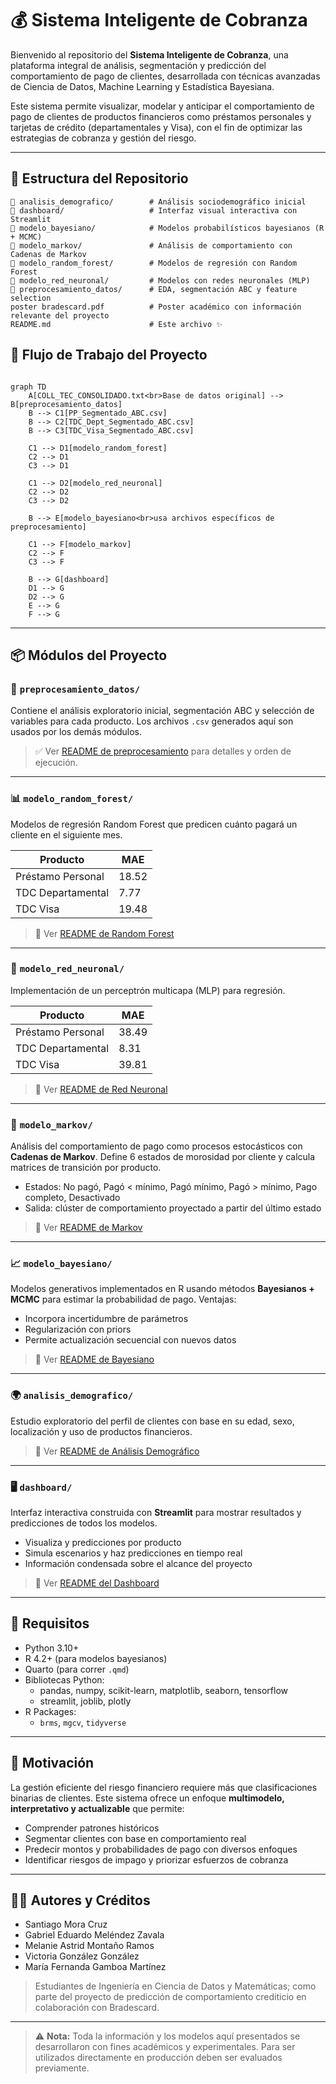 # 💰 Sistema Inteligente de Cobranza

Bienvenido al repositorio del **Sistema Inteligente de Cobranza**, una plataforma integral de análisis, segmentación y predicción del comportamiento de pago de clientes, desarrollada con técnicas avanzadas de Ciencia de Datos, Machine Learning y Estadística Bayesiana.

Este sistema permite visualizar, modelar y anticipar el comportamiento de pago de clientes de productos financieros como préstamos personales y tarjetas de crédito (departamentales y Visa), con el fin de optimizar las estrategias de cobranza y gestión del riesgo.

---

## 🧭 Estructura del Repositorio

```plaintext
📁 analisis_demografico/        # Análisis sociodemográfico inicial
📁 dashboard/                   # Interfaz visual interactiva con Streamlit
📁 modelo_bayesiano/            # Modelos probabilísticos bayesianos (R + MCMC)
📁 modelo_markov/               # Análisis de comportamiento con Cadenas de Markov
📁 modelo_random_forest/        # Modelos de regresión con Random Forest
📁 modelo_red_neuronal/         # Modelos con redes neuronales (MLP)
📁 preprocesamiento_datos/      # EDA, segmentación ABC y feature selection
poster bradescard.pdf          # Poster académico con información relevante del proyecto
README.md                      # Este archivo ✨
```

## 🔄 Flujo de Trabajo del Proyecto
```mermaid

graph TD
    A[COLL_TEC_CONSOLIDADO.txt<br>Base de datos original] --> B[preprocesamiento_datos]
    B --> C1[PP_Segmentado_ABC.csv]
    B --> C2[TDC_Dept_Segmentado_ABC.csv]
    B --> C3[TDC_Visa_Segmentado_ABC.csv]
    
    C1 --> D1[modelo_random_forest]
    C2 --> D1
    C3 --> D1
    
    C1 --> D2[modelo_red_neuronal]
    C2 --> D2
    C3 --> D2

    B --> E[modelo_bayesiano<br>usa archivos específicos de preprocesamiento]

    C1 --> F[modelo_markov]
    C2 --> F
    C3 --> F

    B --> G[dashboard]
    D1 --> G
    D2 --> G
    E --> G
    F --> G

```

---

## 📦 Módulos del Proyecto

### 🧪 `preprocesamiento_datos/`
Contiene el análisis exploratorio inicial, segmentación ABC y selección de variables para cada producto. Los archivos `.csv` generados aquí son usados por los demás módulos.

> ✅ Ver [README de preprocesamiento](preprocesamiento_datos/README.md) para detalles y orden de ejecución.

---

### 📊 `modelo_random_forest/`
Modelos de regresión Random Forest que predicen cuánto pagará un cliente en el siguiente mes.

| Producto           | MAE    |
|--------------------|--------|
| Préstamo Personal  | 18.52  |
| TDC Departamental  | 7.77   |
| TDC Visa           | 19.48  |

> 📄 Ver [README de Random Forest](modelo_random_forest/README.md)

---

### 🧠 `modelo_red_neuronal/`
Implementación de un perceptrón multicapa (MLP) para regresión.

| Producto           | MAE    |
|--------------------|--------|
| Préstamo Personal  | 38.49  |
| TDC Departamental  | 8.31   |
| TDC Visa           | 39.81  |

> 📄 Ver [README de Red Neuronal](modelo_red_neuronal/README.md)

---

### 📐 `modelo_markov/`
Análisis del comportamiento de pago como procesos estocásticos con **Cadenas de Markov**. Define 6 estados de morosidad por cliente y calcula matrices de transición por producto.

- Estados: No pagó, Pagó < mínimo, Pagó mínimo, Pagó > mínimo, Pago completo, Desactivado
- Salida: clúster de comportamiento proyectado a partir del último estado

> 📄 Ver [README de Markov](modelo_markov/README.md)

---

### 📈 `modelo_bayesiano/`
Modelos generativos implementados en R usando métodos **Bayesianos + MCMC** para estimar la probabilidad de pago. Ventajas:

- Incorpora incertidumbre de parámetros
- Regularización con priors
- Permite actualización secuencial con nuevos datos

> 📄 Ver [README de Bayesiano](modelo_bayesiano/README.md)

---

### 🌍 `analisis_demografico/`
Estudio exploratorio del perfil de clientes con base en su edad, sexo, localización y uso de productos financieros.

> 📄 Ver [README de Análisis Demográfico](analisis_demografico/README.md)

---

### 🖥️ `dashboard/`
Interfaz interactiva construida con **Streamlit** para mostrar resultados y predicciones de todos los modelos.

- Visualiza y predicciones por producto
- Simula escenarios y haz predicciones en tiempo real
- Información condensada sobre el alcance del proyecto

> 📄 Ver [README del Dashboard](dashboard/README.md)

---

## 📌 Requisitos

- Python 3.10+
- R 4.2+ (para modelos bayesianos)
- Quarto (para correr `.qmd`)
- Bibliotecas Python:
  - pandas, numpy, scikit-learn, matplotlib, seaborn, tensorflow
  - streamlit, joblib, plotly
- R Packages:
  - `brms`, `mgcv`, `tidyverse`

---

## 🧠 Motivación

La gestión eficiente del riesgo financiero requiere más que clasificaciones binarias de clientes. Este sistema ofrece un enfoque **multimodelo, interpretativo y actualizable** que permite:

- Comprender patrones históricos
- Segmentar clientes con base en comportamiento real
- Predecir montos y probabilidades de pago con diversos enfoques
- Identificar riesgos de impago y priorizar esfuerzos de cobranza

---

## 🧑‍💻 Autores y Créditos

* Santiago Mora Cruz
* Gabriel Eduardo Meléndez Zavala
* Melanie Astrid Montaño Ramos
* Victoria González González
* María Fernanda Gamboa Martínez

> Estudiantes de Ingeniería en Ciencia de Datos y Matemáticas; como parte del proyecto de predicción de comportamiento crediticio en colaboración con Bradescard.

---

> ⚠️ **Nota:** Toda la información y los modelos aquí presentados se desarrollaron con fines académicos y experimentales. Para ser utilizados directamente en producción deben ser evaluados previamente.
